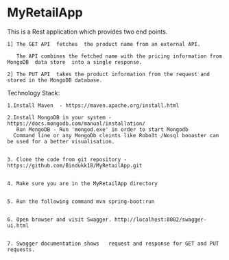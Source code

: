 # MyRetailApp
This is a Rest application which provides two end points.

    1] The GET API  fetches  the product name from an external API.

       The API combines the fetched name with the pricing information from MongoDB  data store  into a single response.

    2] The PUT API  takes the product information from the request and stored in the MongoDB database.


Technology Stack:

    1.Install Maven  - https://maven.apache.org/install.html

    2.Install MongoDB in your system - https://docs.mongodb.com/manual/installation/
       Run MongoDB - Run 'mongod.exe' in order to start Mongodb
      Command line or any MongoDb cleints like Robo3t /Nosql booaster can be used for a better visualisation.
      
   
    3. Clone the code from git repository - https://github.com/Bindukk18/MyRetailApp.git


    4. Make sure you are in the MyRetailApp directory


    5. Run the following command mvn spring-boot:run


    6. Open browser and visit Swagger. http://localhost:8082/swagger-ui.html


    7. Swagger documentation shows   request and response for GET and PUT requests.


